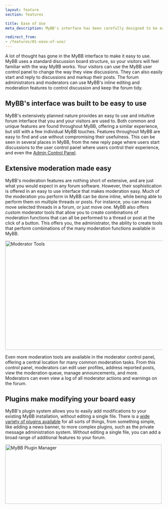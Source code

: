```yaml
---
layout: feature
section: features

title: Ease of Use
meta_description: MyBB's interface has been carefully designed to be easy to use.

redirect_from:
- /features/01-ease-of-use/
---
```

A lot of thought has gone in the MyBB interface to make it easy to use. MyBB uses a standard discussion board structure, so your visitors will feel familiar with the way MyBB works. Your visitors can use the MyBB user control panel to change the way they view discussions. They can also easily start and reply to discussions and markup their posts. The forum administrators and moderators can use MyBB's inline editing and moderation features to control discussion and keep the forum tidy.

## MyBB's interface was built to be easy to use
MyBB's extensively planned nature provides an easy to use and intuitive forum interface that you and your visitors are used to. Both common and unique features are found throughout MyBB, offering a similar experience, but still with a few individual MyBB touches. Features throughout MyBB are easy to find and use without compromising their usefulness. This can be seen in several places in MyBB, from the new reply page where users start discussions to the user control panel where users control their experience, and even the [Admin Control Panel](/features/administration/).

## Extensive moderation made easy
MyBB's moderation features are nothing short of extensive, and are just what you would expect in any forum software. However, their sophistication is offered in an easy to use interface that makes moderation easy. Much of the moderation you perform in MyBB can be done inline, while being able to perform them on multiple threads or posts. For instance, you can mass move selected threads in a forum, or just move one. MyBB also offers custom moderator tools that allow you to create combinations of moderation functions that can all be performed to a thread or post at the click of a button. This offers you, the administrator, the ability to create tools that perform combinations of the many moderation functions available in MyBB.

<p class="tourScreenshot"><a href="{{ site.baseurl }}/assets/images/tour/ease-of-use/moderator-tools.png" class="fancybox" title="Custom Moderator Tools allow you to add precision to your community's moderation."><img alt="Moderator Tools" src="{{ site.baseurl }}/assets/images/tour/ease-of-use/moderator-tools.png" width="550" height="350" /></a></p>

Even more moderation tools are available in the moderator control panel, offering a central location for many common moderation tasks. From this control panel, moderators can edit user profiles, address reported posts, view the moderation queue, manage announcements, and more. Moderators can even view a log of all moderator actions and warnings on the forum.

## Plugins make modifying your board easy
MyBB's plugin system allows you to easily add modifications to your existing MyBB installation, without editing a single file. There is a [wide variety of plugins available](https://community.mybb.com/mods.php) for all sorts of things, from something simple, like adding a news banner, to more complex plugins, such as the private message administration system. Without editing a single file, you can add a broad range of additional features to your forum.

<p class="tourScreenshot"><a href="{{ site.baseurl }}/assets/images/tour/ease-of-use/plugin-management.png" class="fancybox" title="MyBB's plugin system allows you to vastly extend your board by adding unique, powerful features."><img alt="MyBB Plugin Manager" src="{{ site.baseurl }}/assets/images/tour/ease-of-use/plugin-management.png" width="500" height="190" /></a></p>

